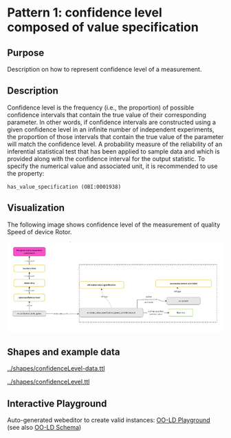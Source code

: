 # Pattern 1: confidence level composed of value specification
## Purpose
Description on how to represent confidence level of a measurement.

## Description
Confidence level is the frequency (i.e., the proportion) of possible confidence intervals that contain the true value of their corresponding parameter. 
In other words, if confidence intervals are constructed using a given confidence level in an infinite number of independent experiments, the proportion of those intervals that contain the true value of the parameter will match the confidence level. 
A probability measure of the reliability of an inferential statistical test that has been applied to sample data and which is provided along with the confidence interval for the output statistic.
To specify the numerical value and associated unit, it is recommended to use the property:

```
has_value_specification (OBI:0001938)
```

## Visualization
The following image shows confidence level of the measurement of quality Speed of device Rotor.

<img src="https://github.com/materialdigital/core-ontology/blob/develop-3.0.0/patterns/ConfidenceLevel-Example.png?raw=true" alt="ConfidenceLevel image" width="750"/>

## Shapes and example data
[../shapes/confidenceLevel-data.ttl](../shapes/confidenceLevel-data.ttl)

[../shapes/confidenceLevel.ttl](../shapes/confidenceLevel.ttl)

## Interactive Playground
Auto-generated webeditor to create valid instances: [OO-LD Playground](https://oo-ld.github.io/playground-yaml/?data=N4Ig9gDgLglmB2BnEAuUMDGCA2MBGqIAZglAIYDuApomALZUCsIANOHgFZUZQD62ZAJ5gArlELwwAJzplsrEIgwALKrNSgAAlnhQqAD3FpwFeShDKoUCCgD0tio4B0FAMxPpAc1sAmAAx%2BPrZ%2BAOy2YKYAxApSACZEhJbWdg7Obh5S3gCMAJx5wUE%2BPgC0cUTFiIK6ZPrFSNFs%2BnRmFlY29o4ULu5etgAaALIAMra5OQActvBkDIgQZBhUCvqIsYltKZ3dGd7%2Bfln9wwDKKmpkDSBlyOZJ7ald6b17fsEHZRWnshdgeDAaIJoYGsbht7BARFJsB48GBcHgpGQpIIduEYbYAPIAIQAkrwFJoIFIqEQYPpUFApCIqABfNgQOixLDrayITauIEo%2BmxWxYWz4vBkRBLEEstkc3pcnlgWx6RBQPlsKCCCDCgFKlUKIGEQFrNgweDgoxaLXmH4wFABAI%2BHKufHq1U6kC08BiQ3%2FR2m34Wy3WnJ25UOrXU50AEiwdAYukIJ1UsgABCQpHGyHGuVgUAMyPAREQFlAIfrPAAFKRgRaIZCKmBQbCqktlmiVkD2wg%2FLg8GJUACOIhgROBAG1mwHNbqQPq3WxRNYxCAALp00sqqSwGj%2FFvGWA11UAFRHbFiNAwUhg0Dg8EIe5VcbjYCIcagyhgiDj%2BrlWcWCg3igphc7ZFidF4GwQRyUpKgD2JMgRGwIwQDTMAMyzHM8wLeBi1LctkGdE1QC3WtCGxAARL8R3MOUT3QhRD1zGC4MJBsKyyJ09QNWdN2rAjzGxNjxEVMiQERBFQLYRNZDgoVax4HxNT0OhrjwgSKL%2FNgw3oSM4J4uMiTkOMKGkbBYmTCAIFwDAyFgBAX0fMAhVvThuCgPTREMuM8CoOM6DAQ9sFrIzBTjRARBhByeFvJMiCoKBTiMohSzoB9VDjABrSRTCoWJPA8zwEQgZQFCobM6FQIc20c5ip1CqAZMq9soFtOdnTofVsTk64sjYER4BgHsqFatRrgpKlINo2CSvYOqKomxyZMaqdXXYxSNXMIShAUMSLMISSZtkgb1041V0QWpyACUaFEKRy1I5af0ozwCqK8ayp4LI%2FAUZ6oCyKaPqyWampatrUA6kAup6ql%2BvksDhpAGjoLGlBSqq1752DZ1EGUCJeCoKRSyka5x10bG83PL9Y1VGEwCgCiyAgAAWBQyA4GooYgkBkqoKgIF4BAqDvXgADc5Cpa5c2wIVnQ4WgL03ASEKQ7Ncx4NCMMYpsTXgzDGymid2MRyb3qq2b5pnIw9fKt7GupIA%3D%3D%3D) (see also [OO-LD Schema](https://github.com/OO-LD/schema))

